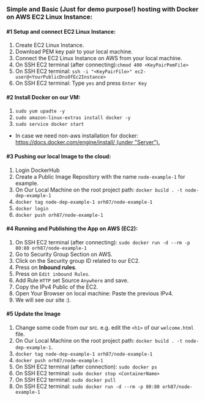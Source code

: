 ### Simple and Basic (Just for demo purpose!) hosting with Docker on AWS EC2 Linux Instance:

#### #1 Setup and connect EC2 Linux Instance:

1. Create EC2 Linux Instance.
2. Download PEM key pair to your local machine.
3. Connect the EC2 Linux Instance on AWS from your local machine.
4. On SSH EC2 terminal (after connecting):`chmod 400 <KeyPairPemFile>`
5. On SSH EC2 terminal: `ssh -i "<KeyPairFile>" ec2-user@<YourPublicDnsOfEc2Instance>`
6. On SSH EC2 terminal: Type `yes` and press `Enter Key`

#### #2 Install Docker on our VM:

1. `sudo yum upadte -y`
2. `sudo amazon-linux-extras install docker -y`
3. `sudo service docker start`

* In case we need non-aws installation for
  docker: [https://docs.docker.com/engine/install/ (under "Server").](https://docs.docker.com/engine/install/)

#### #3 Pushing our local Image to the cloud:

1. Login DockerHub
2. Create a Public Image Repository with the name `node-example-1` for example.
3. On Our Local Machine on the root project path: `docker build . -t node-dep-example-1`
4. `docker tag node-dep-example-1 orh87/node-example-1`
5. `docker login`
6. `docker push orh87/node-example-1`

#### #4 Running and Publishing the App on AWS (EC2):

1. On SSH EC2 terminal (after connecting): `sudo docker run -d --rm -p 80:80 orh87/node-example-1`
2. Go to Security Group Section on AWS.
3. Click on the Security group ID related to our EC2.
4. Press on **Inbound rules**.
5. Press on `Edit inbound Rules`.
6. Add Rule `HTTP` set Source `Anywhere` and save.
7. Copy the IPv4 Public of the EC2.
8. Open Your Browser on local machine: Paste the previous IPv4.
9. We will see our site :).

#### #5 Update the Image

1. Change some code from our src. e.g. edit the `<h1>` of our `welcome.html` file.
2. On Our Local Machine on the root project path: `docker build . -t node-dep-example-1`.
3. `docker tag node-dep-example-1 orh87/node-example-1`
4. `docker push orh87/node-example-1`
5. On SSH EC2 terminal (after connection): `sudo docker ps`
6. On SSH EC2 terminal: `sudo docker stop <ContainerName>`
7. On SSH EC2 terminal: `sudo docker pull`
8. On SSH EC2 terminal: `sudo docker run -d --rm -p 80:80 orh87/node-example-1`
